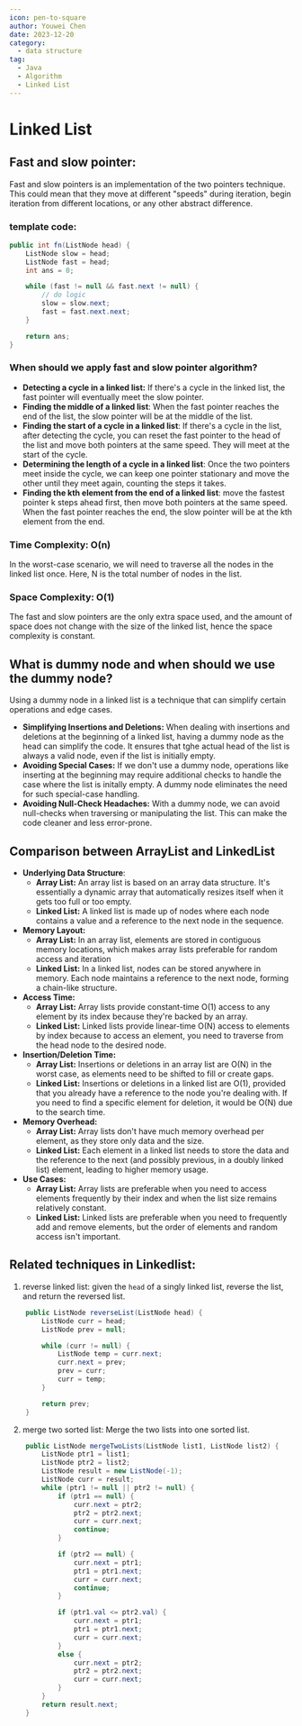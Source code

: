 ```yaml
---
icon: pen-to-square
author: Youwei Chen
date: 2023-12-20
category:
  - data structure
tag:
  - Java
  - Algorithm
  - Linked List
---
```


# Linked List

## Fast and slow pointer:

Fast and slow pointers is an implementation of the two pointers technique. This could mean that they move at different "speeds" during iteration, begin iteration from different locations, or any other abstract difference.

### template code:

```java
public int fn(ListNode head) {
    ListNode slow = head;
    ListNode fast = head;
    int ans = 0;

    while (fast != null && fast.next != null) {
        // do logic
        slow = slow.next;
        fast = fast.next.next;
    }

    return ans;
}
```

### When should we apply fast and slow pointer algorithm?

- **Detecting a cycle in a linked list:** If there's a cycle in the linked list, the fast pointer will eventually meet the slow pointer.
- **Finding the middle of a linked list**: When the fast pointer reaches the end of the list, the slow pointer will be at the middle of the list.
- **Finding the start of a cycle in a linked list**: If there's a cycle in the list, after detecting the cycle, you can reset the fast pointer to the head of the list and move both pointers at the same speed. They will meet at the start of the cycle.
- **Determining the length of a cycle in a linked list**: Once the two pointers meet inside the cycle, we can keep one pointer stationary and move the other until they meet again, counting the steps it takes.
- **Finding the kth element from the end of a linked list**: move the fastest pointer k steps ahead first, then move both pointers at the same speed. When the fast pointer reaches the end, the slow pointer will be at the kth element from the end.

### Time Complexity: O(n)

In the worst-case scenario, we will need to traverse all the nodes in the linked list once. Here, N is the total number of nodes in the list.

### Space Complexity: O(1)

The fast and slow pointers are the only extra space used, and the amount of space does not change with the size of the linked list, hence the space complexity is constant.

## What is dummy node and when should we use the dummy node?

Using a dummy node in a linked list is a technique that can simplify certain operations and edge cases.

- **Simplifying Insertions and Deletions:**
  When dealing with insertions and deletions at the beginning of a linked list, having a dummy node as the head can simplify the code. It ensures that tghe actual head of the list is always a valid node, even if the list is initially empty.
- **Avoiding Special Cases:**
  If we don't use a dummy node, operations like inserting at the beginning may require additional checks to handle the case where the list is initally empty. A dummy node eliminates the need for such special-case handling.
- **Avoiding Null-Check Headaches:**
  With a dummy node, we can avoid null-checks when traversing or manipulating the list. This can make the code cleaner and less error-prone.

## Comparison between ArrayList and LinkedList

- **Underlying Data Structure**:
  - **Array List:** An array list is based on an array data structure. It's essentially a dynamic array that automatically resizes itself when it gets too full or too empty.
  - **Linked List:** A linked list is made up of nodes where each node contains a value and a reference to the next node in the sequence.
- **Memory Layout:**
  - **Array List:** In an array list, elements are stored in contiguous memory locations, which makes array lists preferable for random access and iteration
  - **Linked List:** In a linked list, nodes can be stored anywhere in memory. Each node maintains a reference to the next node, forming a chain-like structure.
- **Access Time:**
  - **Array List:** Array lists provide constant-time O(1) access to any element by its index because they're backed by an array.
  - **Linked List:** Linked lists provide linear-time O(N) access to elements by index because to access an element, you need to traverse from the head node to the desired node.
- **Insertion/Deletion Time:**
  - **Array List:** Insertions or deletions in an array list are O(N) in the worst case, as elements need to be shifted to fill or create gaps.
  - **Linked List:** Insertions or deletions in a linked list are O(1), provided that you already have a reference to the node you're dealing with. If you need to find a specific element for deletion, it would be O(N) due to the search time.
- **Memory Overhead:**
  - **Array List:** Array lists don't have much memory overhead per element, as they store only data and the size.
  - **Linked List:** Each element in a linked list needs to store the data and the reference to the next (and possibly previous, in a doubly linked list) element, leading to higher memory usage.
- **Use Cases:**
  - **Array List:** Array lists are preferable when you need to access elements frequently by their index and when the list size remains relatively constant.
  - **Linked List:** Linked lists are preferable when you need to frequently add and remove elements, but the order of elements and random access isn't important.

## Related techniques in Linkedlist:

1. reverse linked list:
   given the `head` of a singly linked list, reverse the list, and return the reversed list.

```java
    public ListNode reverseList(ListNode head) {
        ListNode curr = head;
        ListNode prev = null;

        while (curr != null) {
            ListNode temp = curr.next;
            curr.next = prev;
            prev = curr;
            curr = temp;
        }

        return prev;
    }
```

2. merge two sorted list:
   Merge the two lists into one sorted list.

```java
    public ListNode mergeTwoLists(ListNode list1, ListNode list2) {
        ListNode ptr1 = list1;
        ListNode ptr2 = list2;
        ListNode result = new ListNode(-1);
        ListNode curr = result;
        while (ptr1 != null || ptr2 != null) {
            if (ptr1 == null) {
                curr.next = ptr2;
                ptr2 = ptr2.next;
                curr = curr.next;
                continue;
            }

            if (ptr2 == null) {
                curr.next = ptr1;
                ptr1 = ptr1.next;
                curr = curr.next;
                continue;
            }

            if (ptr1.val <= ptr2.val) {
                curr.next = ptr1;
                ptr1 = ptr1.next;
                curr = curr.next;
            }
            else {
                curr.next = ptr2;
                ptr2 = ptr2.next;
                curr = curr.next;
            }
        }
        return result.next;
    }
```
